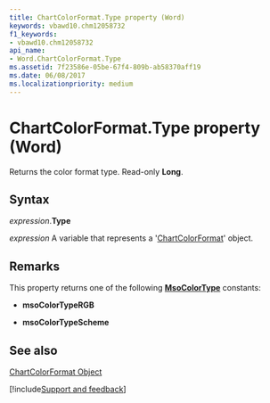 ```yaml
---
title: ChartColorFormat.Type property (Word)
keywords: vbawd10.chm12058732
f1_keywords:
- vbawd10.chm12058732
api_name:
- Word.ChartColorFormat.Type
ms.assetid: 7f23586e-05be-67f4-809b-ab58370aff19
ms.date: 06/08/2017
ms.localizationpriority: medium
---
```



# ChartColorFormat.Type property (Word)

Returns the color format type. Read-only **Long**.


## Syntax

_expression_.**Type**

_expression_ A variable that represents a '[ChartColorFormat](Word.ChartColorFormat.md)' object.


## Remarks

This property returns one of the following **[MsoColorType](Office.MsoColorType.md)** constants:


- **msoColorTypeRGB**
    
- **msoColorTypeScheme**
    

## See also


[ChartColorFormat Object](Word.ChartColorFormat.md)

[!include[Support and feedback](~/includes/feedback-boilerplate.md)]